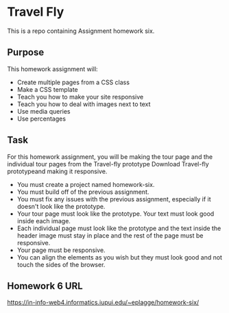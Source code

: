 # Travel Fly

This is a repo containing Assignment homework six.

## Purpose

This homework assignment will:

- Create multiple pages from a CSS class
- Make a CSS template
- Teach you how to make your site responsive
- Teach you how to deal with images next to text
- Use media queries
- Use percentages

## Task

For this homework assignment, you will be making the tour page and the individual tour pages from the Travel-fly prototype Download Travel-fly prototypeand making it responsive.

- You must create a project named homework-six.
- You must build off of the previous assignment.
- You must fix any issues with the previous assignment, especially if it doesn't look like the prototype.
- Your tour page must look like the prototype. Your text must look good inside each image.
- Each individual page must look like the prototype and the text inside the header image must stay in place and the rest of the page must be responsive.
- Your page must be responsive.
- You can align the elements as you wish but they must look good and not touch the sides of the browser.

## Homework 6 URL

https://in-info-web4.informatics.iupui.edu/~eplagge/homework-six/
